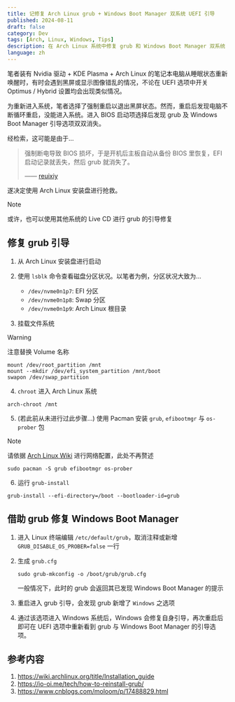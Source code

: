 ```yaml
---
title: 记修复 Arch Linux grub + Windows Boot Manager 双系统 UEFI 引导
published: 2024-08-11
draft: false
category: Dev
tags: [Arch, Linux, Windows, Tips]
description: 在 Arch Linux 系统中修复 grub 和 Windows Boot Manager 双系统 UEFI 引导，适合需要解决双系统引导问题的用户参考...
language: zh
---
```


笔者装有 Nvidia 驱动 + KDE Plasma + Arch Linux 的笔记本电脑从睡眠状态重新唤醒时，有时会遇到黑屏或显示图像错乱的情况，不论在 UEFI 选项中开关 Optimus / Hybrid 设置均会出现类似情况。

为重新进入系统，笔者选择了强制重启以退出黑屏状态。然而，重启后发现电脑不断循环重启，没能进入系统。进入 BIOS 启动项选择后发现 grub 及 Windows Boot Manager 引导选项双双消失。

经检索，这可能是由于...

> 强制断电导致 BIOS 损坏，于是开机后主板自动从备份 BIOS 里恢复，EFI 启动记录就丢失，然后 grub 就消失了。
> 
> —— [reuixiy](https://io-oi.me/tech/how-to-reinstall-grub/)

遂决定使用 Arch Linux 安装盘进行抢救。

> [!NOTE]
> 或许，也可以使用其他系统的 Live CD 进行 grub 的引导修复

## 修复 grub 引导

1. 从 Arch Linux 安装盘进行启动

2. 使用 `lsblk` 命令查看磁盘分区状况。以笔者为例，分区状况大致为...

   - `/dev/nvme0n1p7`: EFI 分区
   - `/dev/nvme0n1p8`: Swap 分区
   - `/dev/nvme0n1p9`: Arch Linux 根目录

3. 挂载文件系统

> [!WARNING]
> 注意替换 Volume 名称

```shell
mount /dev/root_partition /mnt
mount --mkdir /dev/efi_system_partition /mnt/boot
swapon /dev/swap_partition
```

4. `chroot` 进入 Arch Linux 系统

```shell
arch-chroot /mnt
```

5. (若此前从未进行过此步骤...) 使用 Pacman 安装 ``grub``, ``efibootmgr`` 与 ``os-prober`` 包

> [!NOTE]
> 请依据 [Arch Linux Wiki](https://wiki.archlinux.org/title/Installation_guide#Connect_to_the_internet) 进行网络配置，此处不再赘述

```shell
sudo pacman -S grub efibootmgr os-prober
```

6. 运行 ``grub-install``

```shell
grub-install --efi-directory=/boot --bootloader-id=grub
```

## 借助 grub 修复 Windows Boot Manager

1. 进入 Linux 终端编辑 `/etc/default/grub`，取消注释或新增 `GRUB_DISABLE_OS_PROBER=false` 一行

2. 生成 `grub.cfg`

   ```shell
   sudo grub-mkconfig -o /boot/grub/grub.cfg
   ```
   一般情况下，此时的 grub 会返回其已发现 Windows Boot Manager 的提示

3. 重启进入 grub 引导，会发现 grub 新增了 `Windows` 之选项

4. 通过该选项进入 Windows 系统后，Windows 会修复自身引导，再次重启后即可在 UEFI 选项中重新看到 grub 与 Windows Boot Manager 的引导选项。

## 参考内容

1. https://wiki.archlinux.org/title/Installation_guide
2. https://io-oi.me/tech/how-to-reinstall-grub/
3. https://www.cnblogs.com/moloom/p/17488829.html